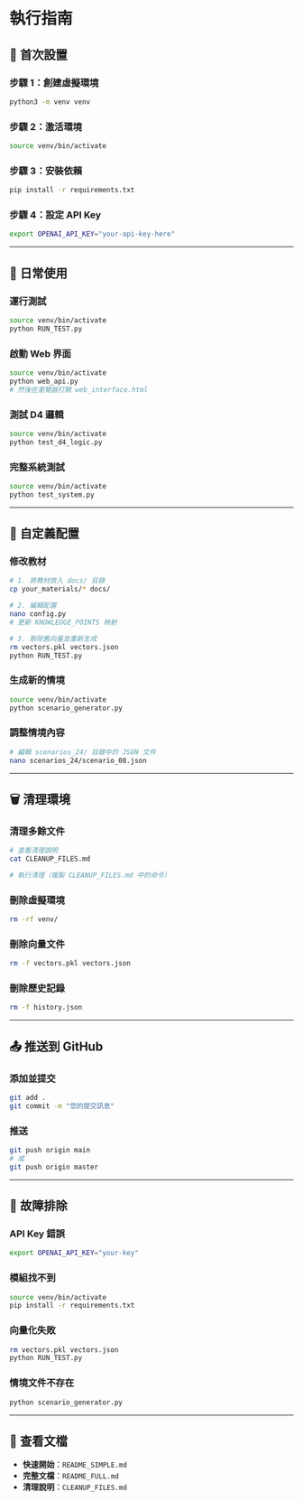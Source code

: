 # 執行指南

## 🚀 首次設置

### 步驟 1：創建虛擬環境
```bash
python3 -m venv venv
```

### 步驟 2：激活環境
```bash
source venv/bin/activate
```

### 步驟 3：安裝依賴
```bash
pip install -r requirements.txt
```

### 步驟 4：設定 API Key
```bash
export OPENAI_API_KEY="your-api-key-here"
```

---

## 📝 日常使用

### 運行測試
```bash
source venv/bin/activate
python RUN_TEST.py
```

### 啟動 Web 界面
```bash
source venv/bin/activate
python web_api.py
# 然後在瀏覽器打開 web_interface.html
```

### 測試 D4 邏輯
```bash
source venv/bin/activate
python test_d4_logic.py
```

### 完整系統測試
```bash
source venv/bin/activate
python test_system.py
```

---

## 🔧 自定義配置

### 修改教材
```bash
# 1. 將教材放入 docs/ 目錄
cp your_materials/* docs/

# 2. 編輯配置
nano config.py
# 更新 KNOWLEDGE_POINTS 映射

# 3. 刪除舊向量並重新生成
rm vectors.pkl vectors.json
python RUN_TEST.py
```

### 生成新的情境
```bash
source venv/bin/activate
python scenario_generator.py
```

### 調整情境內容
```bash
# 編輯 scenarios_24/ 目錄中的 JSON 文件
nano scenarios_24/scenario_08.json
```

---

## 🗑️ 清理環境

### 清理多餘文件
```bash
# 查看清理說明
cat CLEANUP_FILES.md

# 執行清理（複製 CLEANUP_FILES.md 中的命令）
```

### 刪除虛擬環境
```bash
rm -rf venv/
```

### 刪除向量文件
```bash
rm -f vectors.pkl vectors.json
```

### 刪除歷史記錄
```bash
rm -f history.json
```

---

## 📤 推送到 GitHub

### 添加並提交
```bash
git add .
git commit -m "您的提交訊息"
```

### 推送
```bash
git push origin main
# 或
git push origin master
```

---

## 🐛 故障排除

### API Key 錯誤
```bash
export OPENAI_API_KEY="your-key"
```

### 模組找不到
```bash
source venv/bin/activate
pip install -r requirements.txt
```

### 向量化失敗
```bash
rm vectors.pkl vectors.json
python RUN_TEST.py
```

### 情境文件不存在
```bash
python scenario_generator.py
```

---

## 📖 查看文檔

- **快速開始**：`README_SIMPLE.md`
- **完整文檔**：`README_FULL.md`
- **清理說明**：`CLEANUP_FILES.md`
